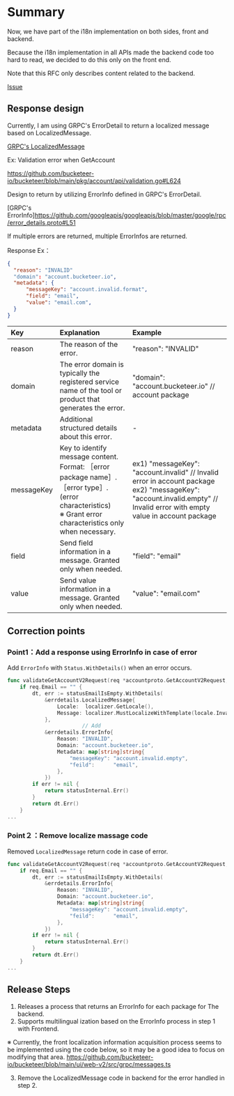 # Summary

Now, we have part of the i18n implementation on both sides, front and backend. 

Because the i18n implementation in all APIs made the backend code too hard to read, we decided to do this only on the front end.

Note that this RFC only describes content related to the backend.

[Issue](https://github.com/bucketeer-io/bucketeer/issues/1253)


## Response design
Currently, I am using GRPC's ErrorDetail to return a localized message based on LocalizedMessage.

[GRPC's LocalizedMessage](https://github.com/googleapis/googleapis/blob/master/google/rpc/error_details.proto#L290)

Ex: Validation error when GetAccount

https://github.com/bucketeer-io/bucketeer/blob/main/pkg/account/api/validation.go#L624

Design to return by utilizing ErrorInfo defined in GRPC's ErrorDetail.

[GRPC's ErrorInfo]https://github.com/googleapis/googleapis/blob/master/google/rpc/error_details.proto#L51

If multiple errors are returned, multiple ErrorInfos are returned.

Response Ex：
```json
{
  "reason": "INVALID"
  "domain": "account.bucketeer.io",
  "metadata": {
      "messageKey": "account.invalid.format",
      "field": "email",
      "value": "email.com",
  }
}
```
| Key | Explanation | Example |
|:---|:---|:---|
|reason|The reason of the error.|"reason": "INVALID"|
|domain|The error domain is typically the registered service name of the tool or product that generates the error. |"domain": "account.bucketeer.io"  // account package|
|metadata| Additional structured details about this error. |- |
|messageKey| Key to identify message content.<br> Format: ［error package name］.［error type］.(error characteristics)<br>※ Grant error characteristics only when necessary. |ex1) "messageKey": "account.invalid" // Invalid error in account package<br> ex2) "messageKey": "account.invalid.empty" // Invalid error with empty value in account package |
|field| Send field information in a message. Granted only when needed. |"field": "email" |
|value| Send value information in a message. Granted only when needed. |"value": "email.com" |


## Correction points
### Point1：Add a response using ErrorInfo in case of error
Add `ErrorInfo` with `Status.WithDetails()` when an error occurs.
```go
func validateGetAccountV2Request(req *accountproto.GetAccountV2Request, localizer locale.Localizer) error {
	if req.Email == "" {
		dt, err := statusEmailIsEmpty.WithDetails(
			&errdetails.LocalizedMessage{
				Locale:  localizer.GetLocale(),
				Message: localizer.MustLocalizeWithTemplate(locale.InvalidArgumentError, "email"),
			},
                        // Add
			&errdetails.ErrorInfo{
				Reason: "INVALID",
				Domain: "account.bucketeer.io",
				Metadata: map[string]string{
					"messageKey": "account.invalid.empty",
					"feild":      "email",
				},
			})
		if err != nil {
			return statusInternal.Err()
		}
		return dt.Err()
	}
...
```

### Point２：Remove localize massage code
Removed `LocalizedMessage` return code in case of error.

```go
func validateGetAccountV2Request(req *accountproto.GetAccountV2Request, localizer locale.Localizer) error {
	if req.Email == "" {
		dt, err := statusEmailIsEmpty.WithDetails(
			&errdetails.ErrorInfo{
				Reason: "INVALID",
				Domain: "account.bucketeer.io",
				Metadata: map[string]string{
					"messageKey": "account.invalid.empty",
					"feild":      "email",
				},
			})
		if err != nil {
			return statusInternal.Err()
		}
		return dt.Err()
	}
...
```

## Release Steps
1. Releases a process that returns an ErrorInfo for each package for The backend.
2. Supports multilingual ization based on the ErrorInfo process in step 1 with Frontend.

※ Currently, the front localization information acquisition process seems to be implemented using the code below, so it may be a good idea to focus on modifying that area.
https://github.com/bucketeer-io/bucketeer/blob/main/ui/web-v2/src/grpc/messages.ts

3. Remove the LocalizedMessage code in backend for the error handled in step 2.
